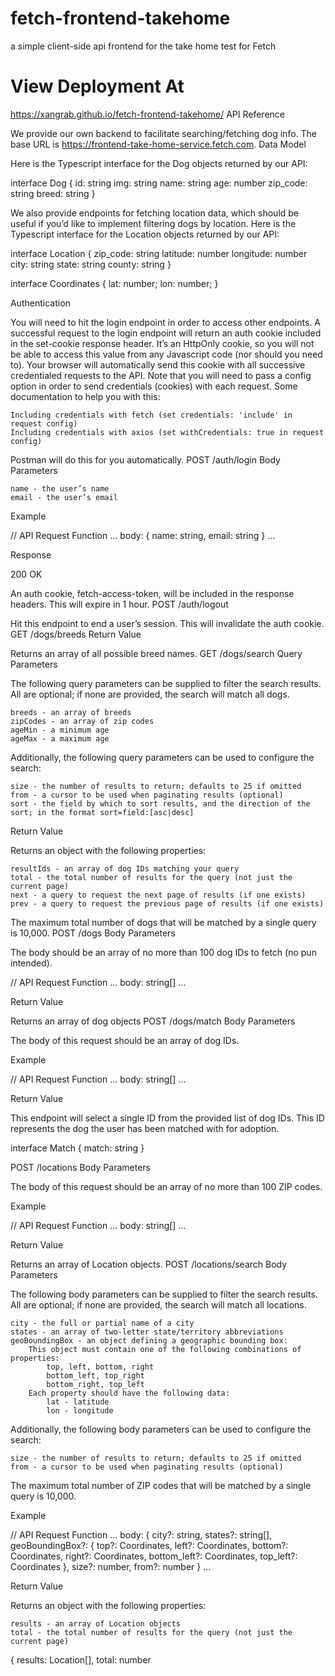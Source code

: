 # fetch-frontend-takehome

a simple client-side api frontend for the take home test for Fetch

# View Deployment At

https://xangrab.github.io/fetch-frontend-takehome/
API Reference

We provide our own backend to facilitate searching/fetching dog info. The base URL is https://frontend-take-home-service.fetch.com.
Data Model

Here is the Typescript interface for the Dog objects returned by our API:

interface Dog {
    id: string
    img: string
    name: string
    age: number
    zip_code: string
    breed: string
}

We also provide endpoints for fetching location data, which should be useful if you’d like to implement filtering dogs by location. Here is the Typescript interface for the Location objects returned by our API:

interface Location {
    zip_code: string
    latitude: number
    longitude: number
    city: string
    state: string
    county: string
}

interface Coordinates {
    lat: number;
    lon: number;
}

Authentication

You will need to hit the login endpoint in order to access other endpoints. A successful request to the login endpoint will return an auth cookie included in the set-cookie response header. It’s an HttpOnly cookie, so you will not be able to access this value from any Javascript code (nor should you need to). Your browser will automatically send this cookie with all successive credentialed requests to the API. Note that you will need to pass a config option in order to send credentials (cookies) with each request. Some documentation to help you with this:

    Including credentials with fetch (set credentials: 'include' in request config)
    Including credentials with axios (set withCredentials: true in request config)

Postman will do this for you automatically.
POST /auth/login
Body Parameters

    name - the user’s name
    email - the user’s email

Example

// API Request Function
...
body: {
    name: string,
    email: string
}
...

Response

200 OK

An auth cookie, fetch-access-token, will be included in the response headers. This will expire in 1 hour.
POST /auth/logout

Hit this endpoint to end a user’s session. This will invalidate the auth cookie.
GET /dogs/breeds
Return Value

Returns an array of all possible breed names.
GET /dogs/search
Query Parameters

The following query parameters can be supplied to filter the search results. All are optional; if none are provided, the search will match all dogs.

    breeds - an array of breeds
    zipCodes - an array of zip codes
    ageMin - a minimum age
    ageMax - a maximum age

Additionally, the following query parameters can be used to configure the search:

    size - the number of results to return; defaults to 25 if omitted
    from - a cursor to be used when paginating results (optional)
    sort - the field by which to sort results, and the direction of the sort; in the format sort=field:[asc|desc]

Return Value

Returns an object with the following properties:

    resultIds - an array of dog IDs matching your query
    total - the total number of results for the query (not just the current page)
    next - a query to request the next page of results (if one exists)
    prev - a query to request the previous page of results (if one exists)

The maximum total number of dogs that will be matched by a single query is 10,000.
POST /dogs
Body Parameters

The body should be an array of no more than 100 dog IDs to fetch (no pun intended).

// API Request Function
...
body: string[]
...

Return Value

Returns an array of dog objects
POST /dogs/match
Body Parameters

The body of this request should be an array of dog IDs.

Example

// API Request Function
...
body: string[]
...

Return Value

This endpoint will select a single ID from the provided list of dog IDs. This ID represents the dog the user has been matched with for adoption.

interface Match {
    match: string
}

POST /locations
Body Parameters

The body of this request should be an array of no more than 100 ZIP codes.

Example

// API Request Function
...
body: string[]
...

Return Value

Returns an array of Location objects.
POST /locations/search
Body Parameters

The following body parameters can be supplied to filter the search results. All are optional; if none are provided, the search will match all locations.

    city - the full or partial name of a city
    states - an array of two-letter state/territory abbreviations
    geoBoundingBox - an object defining a geographic bounding box:
        This object must contain one of the following combinations of properties:
            top, left, bottom, right
            bottom_left, top_right
            bottom_right, top_left
        Each property should have the following data:
            lat - latitude
            lon - longitude

Additionally, the following body parameters can be used to configure the search:

    size - the number of results to return; defaults to 25 if omitted
    from - a cursor to be used when paginating results (optional)

The maximum total number of ZIP codes that will be matched by a single query is 10,000.

Example

// API Request Function
...
body: {
    city?: string,
    states?: string[],
    geoBoundingBox?: {
        top?: Coordinates,
        left?: Coordinates,
        bottom?: Coordinates,
        right?: Coordinates,
        bottom_left?: Coordinates,
        top_left?: Coordinates
    },
    size?: number,
    from?: number
}
...

Return Value

Returns an object with the following properties:

    results - an array of Location objects
    total - the total number of results for the query (not just the current page)

{
    results: Location[],
    total: number
